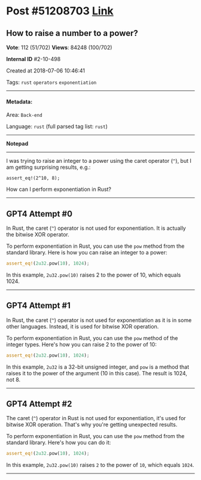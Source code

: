 
# Post \#51208703 [Link](https://stackoverflow.com/questions/51208703/)

## How to raise a number to a power?

**Vote**: 112 (51/702) **Views**: 84248 (100/702) 

**Internal ID** \#2-10-498

Created at 2018-07-06 10:46:41

Tags: `rust` `operators` `exponentiation`

----------

#### Metadata:

Area: `Back-end`

Language: `rust` (full parsed tag list: `rust`)

----------

**Notepad**


----------

I was trying to raise an integer to a power using the caret operator (`^`), but I am getting surprising results, e.g.:
```
assert_eq!(2^10, 8);
```

How can I perform exponentiation in Rust?


----------
        
## GPT4 Attempt \#0

In Rust, the caret (`^`) operator is not used for exponentiation. It is actually the bitwise XOR operator. 

To perform exponentiation in Rust, you can use the `pow` method from the standard library. Here is how you can raise an integer to a power:

```rust
assert_eq!(2u32.pow(10), 1024);
```

In this example, `2u32.pow(10)` raises 2 to the power of 10, which equals 1024.

--------

## GPT4 Attempt \#1

In Rust, the caret (`^`) operator is not used for exponentiation as it is in some other languages. Instead, it is used for bitwise XOR operation.

To perform exponentiation in Rust, you can use the `pow` method of the integer types. Here's how you can raise 2 to the power of 10:

```rust
assert_eq!(2u32.pow(10), 1024);
```

In this example, `2u32` is a 32-bit unsigned integer, and `pow` is a method that raises it to the power of the argument (10 in this case). The result is 1024, not 8.

--------

## GPT4 Attempt \#2

The caret (`^`) operator in Rust is not used for exponentiation, it's used for bitwise XOR operation. That's why you're getting unexpected results.

To perform exponentiation in Rust, you can use the `pow` method from the standard library. Here's how you can do it:

```rust
assert_eq!(2u32.pow(10), 1024);
```

In this example, `2u32.pow(10)` raises `2` to the power of `10`, which equals `1024`.

--------
